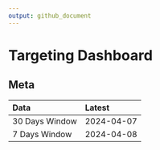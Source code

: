 ```yaml
---
output: github_document
---
```


# Targeting Dashboard



## Meta


|Data           |Latest     |
|:--------------|:----------|
|30 Days Window |2024-04-07 |
|7 Days Window  |2024-04-08 |
